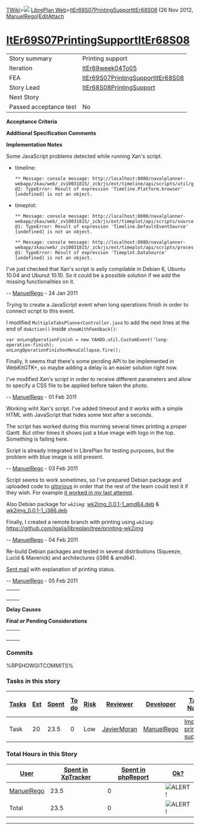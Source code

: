 [TWiki](/twiki/Main/WebHome)&gt;![](/twiki/TWiki/TWikiDocGraphics/web-bg-small.gif) [LibrePlan Web](/twiki/LibrePlan/WebHome)&gt;[ItEr69S07PrintingSupportItEr68S08](http://wiki.libreplan-enterprise.com/twiki/LibrePlan/ItEr69S07PrintingSupportItEr68S08 "Topic revision: 11 (26 Nov 2012 - 12:18:04)") (26 Nov 2012, [ManuelRego](/twiki/Main/ManuelRego))[Edit](http://wiki.libreplan-enterprise.com/twiki/bin/edit/LibrePlan/ItEr69S07PrintingSupportItEr68S08?t=1520337900 "Edit this topic text")[Attach](/twiki/bin/attach/LibrePlan/ItEr69S07PrintingSupportItEr68S08 "Attach an image or document to this topic")

 [ItEr69S07PrintingSupportItEr68S08](/twiki/LibrePlan/ItEr69S07PrintingSupportItEr68S08)
====================================================================================================================================================



|                        |                                                                                                  |
|------------------------|--------------------------------------------------------------------------------------------------|
| Story summary          | Printing support                                                                                 |
| Iteration              | [ItEr69week04To05](/twiki/LibrePlan/ItEr69week04To05)                                   |
| FEA                    | [ItEr69S07PrintingSupportItEr68S08](/twiki/LibrePlan/ItEr69S07PrintingSupportItEr68S08) |
| Story Lead             | [ItEr68S08PrintingSupport](/twiki/LibrePlan/ItEr68S08PrintingSupport)                   |
| Next Story             |                                                                                                  |
| Passed acceptance test | No                                                                                               |

**Acceptance Criteria**

**Additional Specification Comments**

**Implementation Notes**

Some JavaScript problems detected while running Xan's script.

-   timeline:

        ** Message: console message: http://localhost:8080/navalplanner-webapp/zkau/web/_zv10031815/_zcb/js/ext/timeline/api/scripts/util/graphics.js;jsessionid=1dnrqrvcj84ge @2: TypeError: Result of expression 'Timeline.Platform.browser' [undefined] is not an object.

-   timeplot:

        ** Message: console message: http://localhost:8080/navalplanner-webapp/zkau/web/_zv10031815/_zcb/js/ext/timeplot/api/scripts/sources.js;jsessionid=90x3v5pitgyq @1: TypeError: Result of expression 'Timeline.DefaultEventSource' [undefined] is not an object.

        ** Message: console message: http://localhost:8080/navalplanner-webapp/zkau/web/_zv10031815/_zcb/js/ext/timeplot/api/scripts/processor.js;jsessionid=90x3v5pitgyq @1: TypeError: Result of expression 'Timeplot.DataSource' [undefined] is not an object.

I've just checked that Xan's script is asily compilable in Debian 6, Ubuntu 10.04 and Ubunut 10.10. So it could be a possible solution if we add the missing functionalities on it.

-- [ManuelRego](/twiki/Main/ManuelRego) - 24 Jan 2011

Trying to create a JavaScript event when long operations finish in order to connect script to this event.

I modified `MultipleTabsPlannerController.java` to add the next lines at the end of `doAction()` inside `showWithFeedback()`:

    var onLongOperationFinish = new YAHOO.util.CustomEvent('long-operation-finish);
    onLongOperationFinishonMenuCollapse.fire();

Finally, it seems that there's some pending API to be implemented in WebKitGTK+, so maybe adding a delay is an easier solution right now.

I've modified Xan's script in order to receive different parameters and allow to specify a CSS file to be applied before taken the photo.

-- [ManuelRego](/twiki/Main/ManuelRego) - 01 Feb 2011

Working wiht Xan's script. I've added timeout and it works with a simple HTML with JavaScript that hides some text after a seconds.

The script has worked during this morning several times printing a proper Gantt. But other times it shows just a blue image with logo in the top. Something is failing here.

Script is already integrated in LibrePlan for testing purposes, but the problem with blue image is still present.

-- [ManuelRego](/twiki/Main/ManuelRego) - 03 Feb 2011

Script seems to work sometimes, so I've prepared Debian package and uploaded code to [gitorious](http://gitorious.org/wk2img) in order that the rest of the team could test it if they wish. For example [it worked in my last attempt](http://people.igalia.com/mrego/wk2img/navalplan.png).

Also Debian package for `wk2img`: [wk2img\_0.0.1-1\_amd64.deb](http://people.igalia.com/mrego/wk2img/wk2img_0.0.1-1_amd64.deb) & [wk2img\_0.0.1-1\_i386.deb](http://people.igalia.com/mrego/wk2img/wk2img_0.0.1-1_i386.deb)

Finally, I created a remote branch with printing using `wk2img`: <https://github.com/Igalia/libreplan/tree/printing-wk2img>

-- [ManuelRego](/twiki/Main/ManuelRego) - 04 Feb 2011

Re-build Debian packages and tested in several distributions (Squeeze, Lucid & Maverick) and architectures (i386 & amd64).

[Sent mail](https://sourceforge.net/mailarchive/forum.php?thread_name=20110205192404.6ae1e7e3%40erizana&forum_name=navalplan-devel) with explanation of printing status.

-- [ManuelRego](/twiki/Main/ManuelRego) - 05 Feb 2011

|     |     |
|-----|-----|
|     |     |

**Delay Causes**

**Final or Pending Considerations**

|     |     |
|-----|-----|
|     |     |

###  Commits

%RPSHOWGITCOMMITS%

###  Tasks in this story



| [Tasks](http://wiki.libreplan-enterprise.com/twiki/LibrePlan/ItEr69S07PrintingSupportItEr68S08?sortcol=0;table=2;up=0#sorted_table "Sort by this column") | [Est](http://wiki.libreplan-enterprise.com/twiki/LibrePlan/ItEr69S07PrintingSupportItEr68S08?sortcol=1;table=2;up=0#sorted_table "Sort by this column") | [Spent](http://wiki.libreplan-enterprise.com/twiki/LibrePlan/ItEr69S07PrintingSupportItEr68S08?sortcol=2;table=2;up=0#sorted_table "Sort by this column") | [To do](http://wiki.libreplan-enterprise.com/twiki/LibrePlan/ItEr69S07PrintingSupportItEr68S08?sortcol=3;table=2;up=0#sorted_table "Sort by this column") | [Risk](http://wiki.libreplan-enterprise.com/twiki/LibrePlan/ItEr69S07PrintingSupportItEr68S08?sortcol=4;table=2;up=0#sorted_table "Sort by this column") | [Reviewer](http://wiki.libreplan-enterprise.com/twiki/LibrePlan/ItEr69S07PrintingSupportItEr68S08?sortcol=5;table=2;up=0#sorted_table "Sort by this column") | [Developer](http://wiki.libreplan-enterprise.com/twiki/LibrePlan/ItEr69S07PrintingSupportItEr68S08?sortcol=6;table=2;up=0#sorted_table "Sort by this column") | [Task Name](http://wiki.libreplan-enterprise.com/twiki/LibrePlan/ItEr69S07PrintingSupportItEr68S08?sortcol=7;table=2;up=0#sorted_table "Sort by this column") | [Start Date](http://wiki.libreplan-enterprise.com/twiki/LibrePlan/ItEr69S07PrintingSupportItEr68S08?sortcol=8;table=2;up=0#sorted_table "Sort by this column") | [Est End Date](http://wiki.libreplan-enterprise.com/twiki/LibrePlan/ItEr69S07PrintingSupportItEr68S08?sortcol=9;table=2;up=0#sorted_table "Sort by this column") | [End Date](http://wiki.libreplan-enterprise.com/twiki/LibrePlan/ItEr69S07PrintingSupportItEr68S08?sortcol=10;table=2;up=0#sorted_table "Sort by this column") |
|--------------------------------------------------------------------------------------------------------------------------------------------------------------------|------------------------------------------------------------------------------------------------------------------------------------------------------------------|--------------------------------------------------------------------------------------------------------------------------------------------------------------------|--------------------------------------------------------------------------------------------------------------------------------------------------------------------|-------------------------------------------------------------------------------------------------------------------------------------------------------------------|-----------------------------------------------------------------------------------------------------------------------------------------------------------------------|------------------------------------------------------------------------------------------------------------------------------------------------------------------------|------------------------------------------------------------------------------------------------------------------------------------------------------------------------|-------------------------------------------------------------------------------------------------------------------------------------------------------------------------|---------------------------------------------------------------------------------------------------------------------------------------------------------------------------|------------------------------------------------------------------------------------------------------------------------------------------------------------------------|
| Task                                                                                                                                                               | 20                                                                                                                                                               | 23.5                                                                                                                                                               | 0                                                                                                                                                                  | Low                                                                                                                                                               | [JavierMoran](/twiki/Main/JavierMoran)                                                                                                                       | [ManuelRego](/twiki/Main/ManuelRego)                                                                                                                          | [Improve printing support](/twiki/LibrePlan/AnA07S03PrintingSupport#TasK1)                                                                                    |                                                                                                                                                                         |                                                                                                                                                                           |                                                                                                                                                                        |

###  Total Hours in this Story

| [User](http://wiki.libreplan-enterprise.com/twiki/LibrePlan/ItEr69S07PrintingSupportItEr68S08?sortcol=0;table=3;up=0#sorted_table "Sort by this column") | [Spent in XpTracker](http://wiki.libreplan-enterprise.com/twiki/LibrePlan/ItEr69S07PrintingSupportItEr68S08?sortcol=1;table=3;up=0#sorted_table "Sort by this column") | [Spent in phpReport](http://wiki.libreplan-enterprise.com/twiki/LibrePlan/ItEr69S07PrintingSupportItEr68S08?sortcol=2;table=3;up=0#sorted_table "Sort by this column") | [Ok?](http://wiki.libreplan-enterprise.com/twiki/LibrePlan/ItEr69S07PrintingSupportItEr68S08?sortcol=3;table=3;up=0#sorted_table "Sort by this column") |
|-------------------------------------------------------------------------------------------------------------------------------------------------------------------|---------------------------------------------------------------------------------------------------------------------------------------------------------------------------------|---------------------------------------------------------------------------------------------------------------------------------------------------------------------------------|------------------------------------------------------------------------------------------------------------------------------------------------------------------|
| [ManuelRego](/twiki/Main/ManuelRego)                                                                                                                     | 23.5                                                                                                                                                                            | 0                                                                                                                                                                               | ![ALERT!](/twiki/TWiki/TWikiDocGraphics/warning.gif "ALERT!")                                                                                                |
| Total                                                                                                                                                             | 23.5                                                                                                                                                                            | 0                                                                                                                                                                               | ![ALERT!](/twiki/TWiki/TWikiDocGraphics/warning.gif "ALERT!")                                                                                                |

------------------------------------------------------------------------
